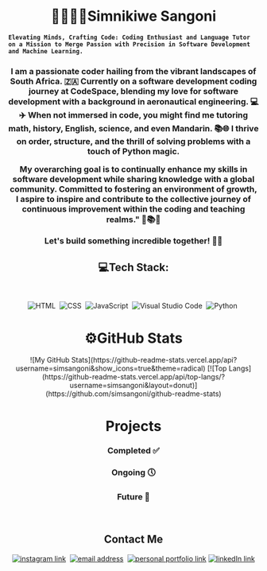 <h1 align="center">🌚🙋🏾‍♀️Simnikiwe Sangoni</h1> 

**`Elevating Minds, Crafting Code: Coding Enthusiast and Language Tutor on a Mission to Merge Passion with Precision in Software Development and Machine Learning.`**

<h3 align="center">I am a passionate coder hailing from the vibrant landscapes of South Africa. 🇿🇦 Currently on a software development coding journey at CodeSpace, blending my love for software development with a background in aeronautical engineering. 💻✈️ When not immersed in code, you might find me tutoring math, history, English, science, and even Mandarin. 📚🌐 I thrive on order, structure, and the thrill of solving problems with a touch of Python magic. 

My overarching goal is to continually enhance my skills in software development while sharing knowledge with a global community. Committed to fostering an environment of growth, I aspire to inspire and contribute to the collective journey of continuous improvement within the coding and teaching realms." 🌱📚💡

Let's build something incredible together! 🚀✨
</h3> 

<h2 align="center">💻Tech Stack:</h2>&nbsp;

<div align="center">
  
  ![HTML](https://img.shields.io/badge/-HTML-333333?style=for-the-badge&logo=HTML5)&nbsp;
  ![CSS](https://img.shields.io/badge/-CSS-333333?style=for-the-badge&logo=CSS3&logoColor=1572B6)&nbsp;
  ![JavaScript](https://img.shields.io/badge/-JavaScript-333333?style=for-the-badge&logo=javascript)&nbsp;
  ![Visual Studio Code](https://img.shields.io/badge/-Visual%20Studio%20Code-333333?style=for-the-badge&logo=visual-studio-code&logoColor=007ACC)&nbsp;
  ![Python](https://img.shields.io/badge/python-3670A0?style=for-the-badge&logo=python&logoColor=ffdd54)&nbsp;
</div>



<h1 align="center"> ⚙️GitHub Stats</h1> 


<div align="center" >
![My GitHub Stats](https://github-readme-stats.vercel.app/api?username=simsangoni&show_icons=true&theme=radical)
  [![Top Langs](https://github-readme-stats.vercel.app/api/top-langs/?username=simsangoni&layout=donut)](https://github.com/simsangoni/github-readme-stats)
</div>


<h1 align="center">Projects</h1>

<h3 align="center">Completed ✅</h3>
<h3 align="center">Ongoing 🕔</h3>
<h3 align="center">Future 📃 </h3>


<br>
<h2 align="center">Contact Me</h2>

<p align="center">
<a href="https://www.instagram.com/simsangoni/" target="_blank"><img src="https://img.shields.io/badge/instagram-%230077B5.svg?&style=for-the-badge&logo=instagram&logoColor=white" alt="instagram link" /></a>&nbsp;
<a href="mailto:simnikiwesangoni@gmail.com" target="_blank"><img src="https://img.shields.io/badge/gmail-%23D14836.svg?&style=for-the-badge&logo=gmail&logoColor=white" alt="email address"/></a>&nbsp;
<a href="https://simnikiwe-sangoni.netlify.app/"><img src="https://img.shields.io/badge/my%20website-8A2BE2.svg?&style=for-the-badge" alt="personal portfolio link"/></a>
<a href="https://www.linkedin.com/in/simnikiwe-sangoni-8a3892164/"> <img src="https://img.shields.io/badge/LinkedIn-0077B5?style=for-the-badge&logo=linkedin&logoColor=white" alt="linkedIn link" /></a>
</p>
</br>

